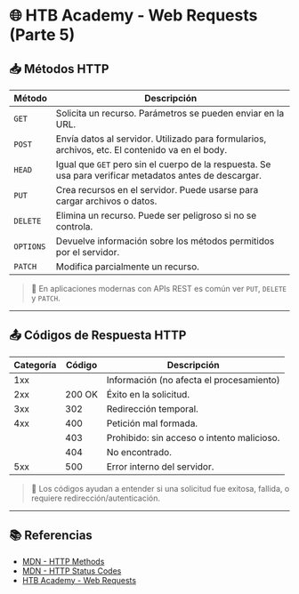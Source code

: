 
# 🌐 HTB Academy - Web Requests (Parte 5)

## 📥 Métodos HTTP

| Método   | Descripción |
|----------|-------------|
| `GET`    | Solicita un recurso. Parámetros se pueden enviar en la URL. |
| `POST`   | Envía datos al servidor. Utilizado para formularios, archivos, etc. El contenido va en el body. |
| `HEAD`   | Igual que `GET` pero sin el cuerpo de la respuesta. Se usa para verificar metadatos antes de descargar. |
| `PUT`    | Crea recursos en el servidor. Puede usarse para cargar archivos o datos. |
| `DELETE` | Elimina un recurso. Puede ser peligroso si no se controla. |
| `OPTIONS`| Devuelve información sobre los métodos permitidos por el servidor. |
| `PATCH`  | Modifica parcialmente un recurso. |

> 📌 En aplicaciones modernas con APIs REST es común ver `PUT`, `DELETE` y `PATCH`.

---

## 📤 Códigos de Respuesta HTTP

| Categoría | Código | Descripción |
|-----------|--------|-------------|
| 1xx       |        | Información (no afecta el procesamiento) |
| 2xx       | 200 OK | Éxito en la solicitud. |
| 3xx       | 302    | Redirección temporal. |
| 4xx       | 400    | Petición mal formada. |
|           | 403    | Prohibido: sin acceso o intento malicioso. |
|           | 404    | No encontrado. |
| 5xx       | 500    | Error interno del servidor. |

> 🔐 Los códigos ayudan a entender si una solicitud fue exitosa, fallida, o requiere redirección/autenticación.

---

## 📚 Referencias

- [MDN - HTTP Methods](https://developer.mozilla.org/en-US/docs/Web/HTTP/Methods)
- [MDN - HTTP Status Codes](https://developer.mozilla.org/en-US/docs/Web/HTTP/Status)
- [HTB Academy - Web Requests](https://academy.hackthebox.com/module/35)
